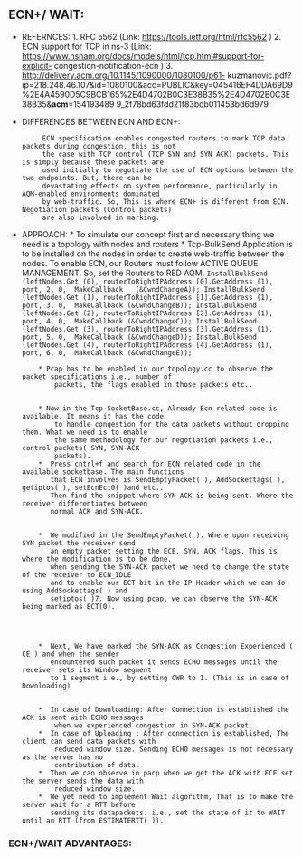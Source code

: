## ECN+/ WAIT:
*  REFERNCES:
           1. RFC 5562 (Link: https://tools.ietf.org/html/rfc5562 )
           2. ECN support for TCP in ns-3 (Link:
              https://www.nsnam.org/docs/models/html/tcp.html#support-for-explicit-
              congestion-notification-ecn )
           3. http://delivery.acm.org/10.1145/1090000/1080100/p61-
              kuzmanovic.pdf?ip=218.248.46.107&id=1080100&acc=PUBLIC&key=045416EF4DDA69D9
              %2E4A4590D5C9BCB165%2E4D4702B0C3E38B35%2E4D4702B0C3E38B35&__acm__=154193489
              9_2f78bd63fdd21f83bdb011453bd6d979
              
* DIFFERENCES BETWEEN ECN AND ECN+:
 
           ECN specification enables congested routers to mark TCP data packets during congestion, this is not
           the case with TCP control (TCP SYN and SYN ACK) packets. This is simply because these packets are
           used initially to negotiate the use of ECN options between the two endpoints. But, there can be
           devastating effects on system performance, particularly in AQM-enabled environments dominated
           by web-traffic. So, This is where ECN+ is different from ECN. Negotiation packets (Control packets)
           are also involved in marking.
           
* APPROACH:
          * To simulate our concept first and necessary thing we need is a topology with nodes and
             routers
          * Tcp-BulkSend Application is to be installed on the nodes in order to create web-traffic
              between the nodes. To enable ECN, our Routers must follow ACTIVE QUEUE MANAGEMENT.
              So, set the Routers to RED AQM.
                 ```
                 InstallBulkSend (leftNodes.Get (0), routerToRightIPAddress [0].GetAddress (1), port, 2, 0, 
                 MakeCallback   (&CwndChangeA));
                 InstallBulkSend (leftNodes.Get (1), routerToRightIPAddress [1].GetAddress (1), port, 3, 0, 
                 MakeCallback (&CwndChangeB));
                 InstallBulkSend (leftNodes.Get (2), routerToRightIPAddress [2].GetAddress (1), port, 4, 0, 
                  MakeCallback (&CwndChangeC));
                 InstallBulkSend (leftNodes.Get (3), routerToRightIPAddress [3].GetAddress (1), port, 5, 0, 
                 MakeCallback (&CwndChangeD));
                 InstallBulkSend (leftNodes.Get (4), routerToRightIPAddress [4].GetAddress (1), port, 6, 0, 
                 MakeCallback (&CwndChangeE));
                 ```  
              
          * Pcap has to be enabled in our topology.cc to observe the packet specifications i.e., number of
              packets, the flags enabled in those packets etc..
              
              
          * Now in the Tcp-SocketBase.cc, Already Ecn related code is available. It means it has the code
              to handle congestion for the data packets without dropping them. What we need is to enable
              the same methodology for our negotiation packets i.e., control packets( SYN, SYN-ACK
              packets).
          *  Press cntrl+f and search for ECN related code in the available socketbase. The main functions
             that ECN involves is SendEmptyPacket( ), AddSockettags( ), getiptos( ), setEcnEct0( )and etc..
             Then find the snippet where SYN-ACK is being sent. Where the receiver differentiates between
             normal ACK and SYN-ACK.
             
             
          *  We modified in the SendEmptyPacket( ). Where upon receiving SYN packet the receiver send
             an empty packet setting the ECE, SYN, ACK flags. This is where the modification is to be done.
             when sending the SYN-ACK packet we need to change the state of the receiver to ECN_IDLE
             and to enable our ECT bit in the IP Header which we can do using AddSockettags( ) and
             setiptos( )7. Now using pcap, we can observe the SYN-ACK being marked as ECT(0).
             
             
             
             
          *  Next, We have marked the SYN-ACK as Congestion Experienced ( CE ) and when the sender
             encountered such packet it sends ECHO messages until the receiver sets its Window segment
             to 1 segment i.e., by setting CWR to 1. (This is in case of Downloading)
             
             
          *  In case of Downloading: After Connection is established the ACK is sent with ECHO messages
              when we experienced congestion in SYN-ACK packet.
          *  In case of Uploading : After connection is established, The client can send data packets with
              reduced window size. Sending ECHO messages is not necessary as the server has no
              contribution of data.
          *  Then we can observe in pacp when we get the ACK with ECE set the server sends the data with
              reduced window size.
          *  We yet need to implement Wait algorithm, That is to make the server wait for a RTT before
             sending its datapackets. i.e., set the state of it to WAIT until an RTT (from ESTIMATERTT( )).
### ECN+/WAIT ADVANTAGES:
